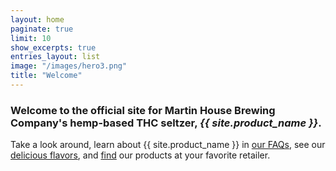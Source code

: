 ```yaml
---
layout: home
paginate: true
limit: 10
show_excerpts: true 
entries_layout: list
image: "/images/hero3.png"
title: "Welcome"
---
```


### Welcome to the official site for Martin House Brewing Company's hemp-based THC seltzer, _{{ site.product_name }}_.

Take a look around, learn about {{ site.product_name }} in [our FAQs](./faqs), see our [delicious flavors](./flavors), 
and [find](./finder) our products at your favorite retailer.

